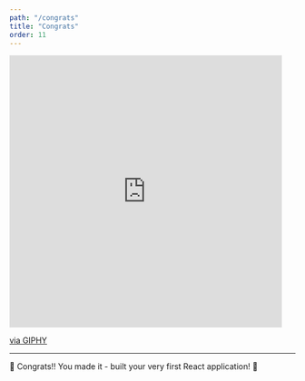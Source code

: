 ```yaml
---
path: "/congrats"
title: "Congrats"
order: 11
---
```


<iframe src="https://giphy.com/embed/ely3apij36BJhoZ234" width="480" height="480" frameBorder="0" class="giphy-embed" allowFullScreen></iframe><p><a href="https://giphy.com/gifs/good-job-congratulations-otter-ely3apij36BJhoZ234">via GIPHY</a></p>

---

🎉 Congrats!! You made it - built your very first React application! 🎉
